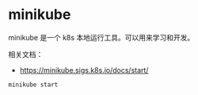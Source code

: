 # minikube

minikube 是一个 k8s 本地运行工具。可以用来学习和开发。

相关文档：

- <https://minikube.sigs.k8s.io/docs/start/>

```
minikube start
```

